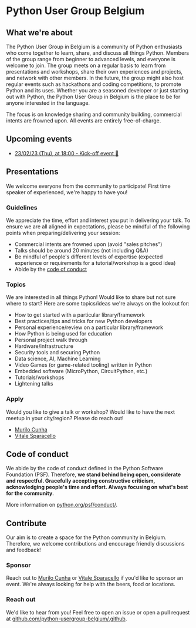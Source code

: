 # Python User Group Belgium

## What we're about

The Python User Group in Belgium is a community of Python enthusiasts who come together to learn, share, and discuss all things Python. Members of the group range from beginner to advanced levels, and everyone is welcome to join. The group meets on a regular basis to learn from presentations and workshops, share their own experiences and projects, and network with other members. In the future, the group might also host regular events such as hackathons and coding competitions, to promote Python and its uses. Whether you are a seasoned developer or just starting out with Python, the Python User Group in Belgium is the place to be for anyone interested in the language.

The focus is on knowledge sharing and community building, commercial intents are frowned upon. All events are entirely free-of-charge.

<!-- [[[cog
import cog
import utils

cog.out(
  utils.url2eventstr("https://www.meetup.com/python-user-group-belgium/events/rss/")
)
]]] -->
## Upcoming events

- [23/02/23 (Thu), at 18:00 - Kick-off event 🚀](https://www.meetup.com/python-user-group-belgium/events/290213450/)
<!-- [[[end]]] -->

## Presentations

We welcome everyone from the community to participate! First time speaker of experienced, we're happy to have you!

### Guidelines

We appreciate the time, effort and interest you put in delivering your talk. To ensure we are all aligned in expectations, please be mindful of the following points when preparing/delivering your session:

- Commercial intents are frowned upon (avoid "sales pitches")
- Talks should be around 20 minutes (not including Q&A)
- Be mindful of people's different levels of expertise (expected experience or requirements for a tutorial/workshop is a good idea)
- Abide by the [code of conduct](code-of-conduct)

### Topics

We are interested in all things Python! Would like to share but not sure where to start? Here are some topics/ideas we're always on the lookout for:

- How to get started with a particular library/framework
- Best practices/tips and tricks for new Python developers
- Personal experience/review on a particular library/framework
- How Python is being used for education
- Personal project walk through
- Hardware/infrastructure
- Security tools and securing Python
- Data science, AI, Machine Learning
- Video Games (or game-related tooling) written in Python
- Embedded software (MicroPython, CircuitPython, etc.)
- Tutorials/workshops
- Lightening talks

### Apply

Would you like to give a talk or workshop? Would like to have the next meetup in your city/region? Please do reach out!

- [Murilo Cunha](mailto:murilo.k.s.cunha95@gmail.com)
- [Vitale Sparacello](mailto:vitale.spara@gmail.com)

## Code of conduct

We abide by the code of conduct defined in the Python Software Foundation (PSF). Therefore, **we stand behind being open, considerate and respectful. Gracefully accepting constructive criticism, acknowledging people's time and effort. Always focusing on what's best for the community**.

More information on [python.org/psf/conduct/](https://www.python.org/psf/conduct/).

## Contribute

Our aim is to create a space for the Python community in Belgium. Therefore, we welcome contributions and encourage friendly discussions and feedback!

### Sponsor

Reach out to [Murilo Cunha](mailto:murilo.k.s.cunha95@gmail.com) or [Vitale Sparacello](mailto:vitale.spara@gmail.com) if you'd like to sponsor an event. We're always looking for help with the beers, food or locations.

### Reach out

We'd like to hear from you! Feel free to open an issue or open a pull request at [github.com/python-usergroup-belgium/.github](https://github.com/python-usergroup-belgium/.github).
